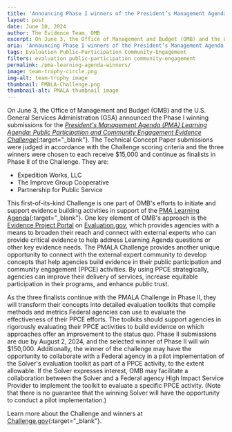 ```yaml
---
title: 'Announcing Phase I winners of the President’s Management Agenda Learning Agenda: Public Participation and Community Engagement Evidence Challenge'
layout: post
date: June 10, 2024
author: The Evidence Team, OMB
excerpt: On June 3, the Office of Management and Budget (OMB) and the U.S. General Services Administration (GSA) announced the Phase I winning submissions...
aria: 'Announcing Phase I winners of the President’s Management Agenda Learning Agenda: Public Participation and Community Engagement Evidence Challenge'
tags: Evaluation Public-Participation Community-Engagement
filters: evaluation public-participation community-engagement
permalink: /pma-learning-agenda-winners/
image: team-trophy-circle.png
img-alt: team-trophy image
thumbnail: PMALA-Challenge.png
thumbnail-alt: PMALA thumbnail image
---
```


On June 3, the Office of Management and Budget (OMB) and the U.S. General Services Administration (GSA) announced the Phase I winning submissions for the [*President's Management Agenda (PMA) Learning Agenda: Public Participation and Community Engagement Evidence Challenge*](https://www.challenge.gov/?challenge=pmala){:target="_blank"}. The Technical Concept Paper submissions were judged in accordance with the Challenge scoring criteria and the three winners were chosen to each receive $15,000 and continue as finalists in Phase II of the Challenge. They are:
- Expedition Works, LLC
- The Improve Group Cooperative
- Partnership for Public Service

This first-of-its-kind Challenge is one part of OMB's efforts to initiate and support evidence building activities in support of the [PMA Learning Agenda](https://www.performance.gov/pma/learning-agenda/){:target="_blank"}. One key element of OMB's approach is the [Evidence Project Portal]({{site.baseurl}}/resources/#resource=.portal-opportunities&role=*&content=*&year=*) on [Evaluation.gov]({{site.baseurl}}), which provides agencies with a means to broaden their reach and connect with external experts who can provide critical evidence to help address Learning Agenda questions or other key evidence needs. The PMALA Challenge provides another unique opportunity to connect with the external expert community to develop concepts that help agencies build evidence in their public participation and community engagement (PPCE) activities. By using PPCE strategically, agencies can improve their delivery of services, increase equitable participation in their programs, and enhance public trust.

As the three finalists continue with the PMALA Challenge in Phase II, they will transform their concepts into detailed evaluation toolkits that compile methods and metrics Federal agencies can use to evaluate the effectiveness of their PPCE efforts. The toolkits should support agencies in rigorously evaluating their PPCE activities to build evidence on which approaches offer an improvement to the status quo. Phase II submissions are due by August 2, 2024, and the selected winner of Phase II will win $150,000. Additionally, the winner of the challenge may have the opportunity to collaborate with a Federal agency in a pilot implementation of the Solver's evaluation toolkit as part of a PPCE activity, to the extent allowable. If the Solver expresses interest, OMB may facilitate a collaboration between the Solver and a Federal agency High Impact Service Provider to implement the toolkit to evaluate a specific PPCE activity. (Note that there is no guarantee that the winning Solver will have the opportunity to conduct a pilot implementation.) 

Learn more about the Challenge and winners at [Challenge.gov](https://www.challenge.gov/?challenge=pmala){:target="_blank"}.